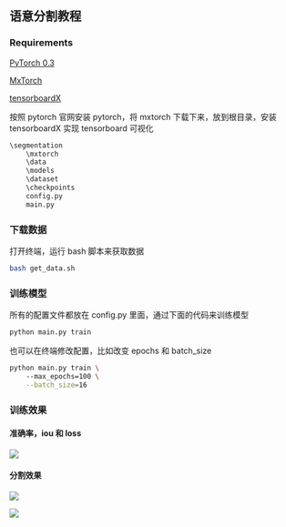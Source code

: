 ## 语意分割教程

### Requirements

[PyTorch 0.3](http://pytorch.org/)

[MxTorch](https://github.com/SherlockLiao/mxtorch)

[tensorboardX](https://github.com/lanpa/tensorboard-pytorch)

按照 pytorch 官网安装 pytorch，将 mxtorch 下载下来，放到根目录，安装 tensorboardX 实现 tensorboard 可视化

```bash
\segmentation
	\mxtorch
	\data
	\models
	\dataset
	\checkpoints
	config.py
	main.py
```



### 下载数据

打开终端，运行 bash 脚本来获取数据

```bash
bash get_data.sh
```



### 训练模型

所有的配置文件都放在 config.py 里面，通过下面的代码来训练模型

```bash
python main.py train
```

也可以在终端修改配置，比如改变 epochs 和 batch_size

```bash
python main.py train \ 
	--max_epochs=100 \
	--batch_size=16
```



### 训练效果

#### 准确率，iou 和 loss

![](https://ws3.sinaimg.cn/large/006tNc79gy1fojg2ye52uj30td07sgm6.jpg)

#### 分割效果

![](https://ws1.sinaimg.cn/large/006tNc79gy1fojg42xvvaj30us0haq4o.jpg)



![](https://ws3.sinaimg.cn/large/006tNc79gy1fojiid8vpbj30hk0fvq3l.jpg)